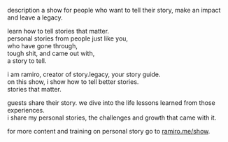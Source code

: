 description a show for people who want to tell their story, make an impact and leave a legacy.  

learn how to tell stories that matter.  
personal stories from people just like you,  
who have gone through,  
tough shit, and came out with,  
a story to tell.  

i am ramiro, creator of story.legacy, your story guide.  
on this show, i show how to tell better stories.  
stories that matter.  

guests share their story. we dive into the life lessons learned from those experiences.  
i share my personal stories, the challenges and growth that came with it.  

for more content and training on personal story go to [ramiro.me/show](http://ramiro.me/show).
